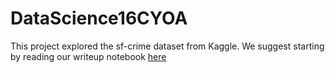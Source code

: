 # DataScience16CYOA
This project explored the sf-crime dataset from Kaggle.
We suggest starting by reading our writeup notebook [here](https://github.com/MaciCrowell/DataScience16CYOA/blob/master/Data%20Science%20Choose%20Your%20Own%20Adventure%20Writeup.ipynb)
